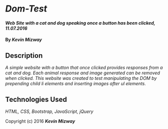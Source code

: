 # _Dom-Test_

#### _Web Site with a cat and dog speaking once a button has been clicked, 11.07.2016_

#### By _**Kevin Mizway**_

## Description

_A simple website with a button that once clicked provides responses from a cat and dog. Each animal response and image generated can be removed when clicked. This website was created to test manipulating the DOM by prepending child li elements and inserting images after ul elements._

## Technologies Used

_HTML, CSS, Bootstrap, JavaScript, jQuery_

Copyright (c) 2016 **_Kevin Mizway_**

